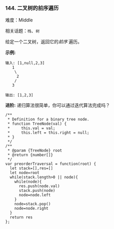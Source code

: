 ### 144. 二叉树的前序遍历

难度：Middle

相关话题：`栈`、`树`

给定一个二叉树，返回它的*前序* 遍历。



**示例:** 



```
输入: [1,null,2,3]  
   1
    \
     2
    /
   3 

输出: [1,2,3]
```


**进阶:** 递归算法很简单，你可以通过迭代算法完成吗？


```
/**
 * Definition for a binary tree node.
 * function TreeNode(val) {
 *     this.val = val;
 *     this.left = this.right = null;
 * }
 */
/**
 * @param {TreeNode} root
 * @return {number[]}
 */
var preorderTraversal = function(root) {
  let stack=[],res=[]
  let node=root
  while(stack.length>0 || node){
    while(node){
      res.push(node.val)
      stack.push(node)
      node=node.left
    }
    node=stack.pop()
    node=node.right
  }
  return res
};
```

